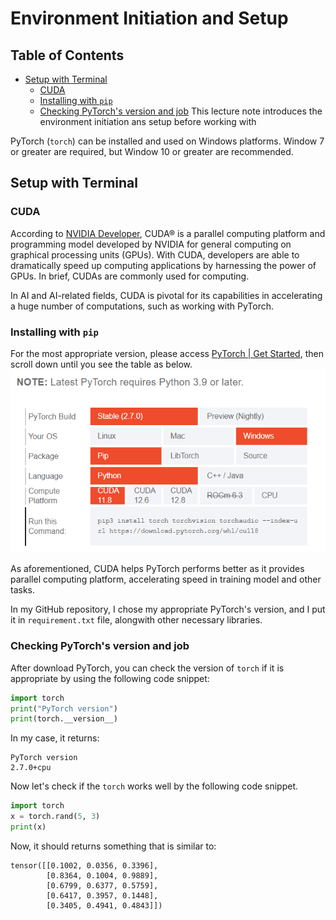 # Environment Initiation and Setup
## Table of Contents
- [Setup with Terminal](#setup-with-terminal)
    - [CUDA](#cuda)
    - [Installing with `pip`](#installing-with-pip)
    - [Checking PyTorch's version and job](#checking-pytorchs-version-and-job)
This lecture note introduces the environment initiation ans setup before working with

PyTorch (`torch`) can be installed and used on Windows platforms. Window 7 or greater are required, but Window 10 or greater are recommended.

## Setup with Terminal

### CUDA
According to [NVIDIA Developer](https://developer.nvidia.com/cuda-zone#:~:text=CUDA%C2%AE%20is%20a%20parallel,harnessing%20the%20power%20of%20GPUs.), CUDA® is a parallel computing platform and programming model developed by NVIDIA for general computing on graphical processing units (GPUs). With CUDA, developers are able to dramatically speed up computing applications by harnessing the power of GPUs. In brief, CUDAs are commonly used for computing.

In AI and AI-related fields, CUDA is pivotal for its capabilities in accelerating a huge number of computations, such as working with PyTorch.

### Installing with `pip`

For the most appropriate version, please access [PyTorch | Get Started](https://pytorch.org/get-started/locally/#windows-installation), then scroll down until you see the table as below.
![alt text](./pic/appropriate_version.png)

As aforementioned, CUDA helps PyTorch performs better as it provides parallel computing platform, accelerating speed in training model and other tasks.

In my GitHub repository, I chose my appropriate PyTorch's version, and I put it in `requirement.txt` file, alongwith other necessary libraries.

### Checking PyTorch's version and job
After download PyTorch, you can check the version of `torch` if it is appropriate by using the following code snippet:

```python
import torch
print("PyTorch version")
print(torch.__version__)
```
In my case, it returns:
```
PyTorch version
2.7.0+cpu
```

Now let's check if the `torch` works well by the following code snippet.
```python
import torch
x = torch.rand(5, 3)
print(x)
```
Now, it should returns something that is similar to:
```
tensor([[0.1002, 0.0356, 0.3396],
        [0.8364, 0.1004, 0.9889],
        [0.6799, 0.6377, 0.5759],
        [0.6417, 0.3957, 0.1448],
        [0.3405, 0.4941, 0.4843]])
```